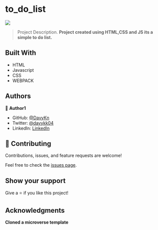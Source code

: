 # to_do_list

![](https://img.shields.io/badge/Microverse-blueviolet)

> Project Description.
> **Project created using HTML,CSS and JS its a simple to do list.**

## Built With

- HTML
- Javascript
- CSS
- WEBPACK



## Authors

👤 **Author1**

- GitHub: [@DavyKn](https://github.com/DavyKn)
- Twitter: [@davykk04](https://twitter.com/davykk04)
- LinkedIn: [LinkedIn](https://www.linkedin.com/in/davis-katana-246600159/)

## 🤝 Contributing

Contributions, issues, and feature requests are welcome!

Feel free to check the [issues page](../../issues/).

## Show your support

Give a ⭐️ if you like this project!

## Acknowledgments

**Cloned a microverse template**


